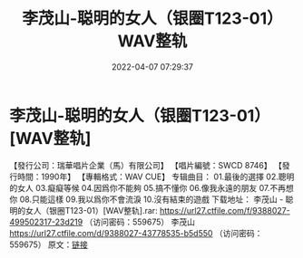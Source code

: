 ﻿---
title: 李茂山-聪明的女人（银圈T123-01）WAV整轨
date: 2022-04-07 07:29:37
categories: WAV车载音乐、镜像
tags: 华语中文
---
# 李茂山-聪明的女人（银圈T123-01）[WAV整轨]

【發行公司：瑞華唱片企業（馬）有限公司】
【唱片編號：SWCD
8746】
【發行時間：1990年】
【專輯格式：WAV
CUE】
专辑曲目：
01.最後的選擇
02.聰明的女人
03.癡癡等候
04.因爲你不能夠
05.搞不懂你
06.像我永遠的朋友
07.不再想你
08.只能這樣
09.我以爲你不會流淚
10.沒有結束的遊戲
下载地址：
李茂山 - 聪明的女人（银圈T123-01）[WAV整轨].rar: https://url27.ctfile.com/f/9388027-499502317-23d219
（访问密码：559675）
李茂山
https://url27.ctfile.com/d/9388027-43778535-b5d550
（访问密码：559675）
原文：[链接](https://blog.sina.com.cn/s/blog_1647c7e7601030wjp.html)